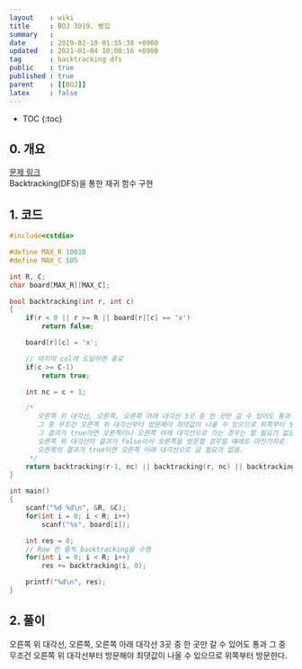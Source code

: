 ```yaml
---
layout    : wiki
title     : BOJ 3019. 빵집
summary   : 
date      : 2019-02-10 01:55:38 +0900
updated   : 2021-01-04 10:00:16 +0900
tag       : backtracking dfs
public    : true
published : true
parent    : [[BOJ]]
latex     : false
---
```

* TOC
{:toc}

## 0. 개요
[문제 링크](https://www.acmicpc.net/problem/3019)  
Backtracking(DFS)을 통한 재귀 함수 구현

## 1. 코드

```{.cpp .numberLines}
#include<cstdio>

#define MAX_R 10010
#define MAX_C 505

int R, C;
char board[MAX_R][MAX_C];

bool backtracking(int r, int c)
{
	if(r < 0 || r >= R || board[r][c] == 'x')
		return false;	

	board[r][c] = 'x';

	// 마지막 col에 도달하면 종료
	if(c >= C-1)
		return true;

	int nc = c + 1;

	/* 
	   오른쪽 위 대각선, 오른쪽, 오른쪽 아래 대각선 3곳 중 한 곳만 갈 수 있어도 통과
	   그 중 무조건 오른쪽 위 대각선부터 방문해야 최댓값이 나올 수 있으므로 위쪽부터 방문하고,
	   그 결과가 true라면 오른쪽이나 오른쪽 아래 대각선으로 가는 경우는 할 필요가 없음.
	   오른쪽 위 대각선의 결과가 false라서 오른쪽을 방문할 경우일 때에도 마찬가지로 
	   오른쪽의 결과가 true이면 오른쪽 아래 대각선으로 갈 필요가 없음.
	 */
	return backtracking(r-1, nc) || backtracking(r, nc) || backtracking(r+1, nc);
}

int main()
{
	scanf("%d %d\n", &R, &C);
	for(int i = 0; i < R; i++)
		scanf("%s", board[i]);

	int res = 0;
	// Row 한 줄씩 backtracking을 수행
	for(int i = 0; i < R; i++)
		res += backtracking(i, 0);

	printf("%d\n", res);
}
```


## 2. 풀이


오른쪽 위 대각선, 오른쪽, 오른쪽 아래 대각선 3곳 중 한 곳만 갈 수 있어도 통과
그 중 무조건 오른쪽 위 대각선부터 방문해야 최댓값이 나올 수 있으므로 위쪽부터 방문한다.
